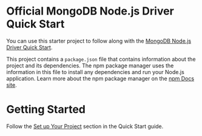 Official MongoDB Node.js Driver Quick Start
===========================================

You can use this starter project to follow along with the
[MongoDB Node.js Driver Quick Start](https://www.mongodb.com/docs/drivers/node/v4.1/quick-start/).

This project contains a `package.json` file that contains information
about the project and its dependencies. The npm package manager uses the
information in this file to install any dependencies and run your Node.js
application. Learn more about the npm package manager on the [npm Docs
site](https://docs.npmjs.com/about-npm).


Getting Started
===============

Follow the [Set up Your Project](https://www.mongodb.com/docs/drivers/node/v4.1/quick-start/#set-up-your-project)
section in the Quick Start guide.


